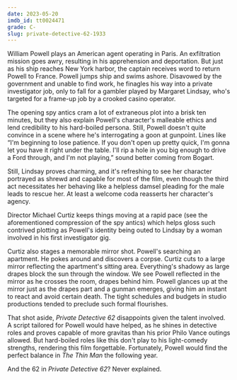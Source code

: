 ```yaml
---
date: 2023-05-20
imdb_id: tt0024471
grade: C-
slug: private-detective-62-1933
---
```


William Powell plays an American agent operating in Paris. An exfiltration mission goes awry, resulting in his apprehension and deportation. But just as his ship reaches New York harbor, the captain receives word to return Powell to France. Powell jumps ship and swims ashore. Disavowed by the government and unable to find work, he finagles his way into a private investigator job, only to fall for a gambler played by Margaret Lindsay, who's targeted for a frame-up job by a crooked casino operator.

<!-- end -->

The opening spy antics cram a lot of extraneous plot into a brisk ten minutes, but they also explain Powell's character's malleable ethics and lend credibility to his hard-boiled persona. Still, Powell doesn't quite convince in a scene where he's interrogating a goon at gunpoint. Lines like “I'm beginning to lose patience. If you don't open up pretty quick, I'm gonna let you have it right under the table. I'll rip a hole in you big enough to drive a Ford through, and I'm not playing,” sound better coming from Bogart.

Still, Lindsay proves charming, and it's refreshing to see her character portrayed as shrewd and capable for most of the film, even though the third act necessitates her behaving like a helpless damsel pleading for the male leads to rescue her. At least a welcome coda reasserts her character's agency.

Director Michael Curtiz keeps things moving at a rapid pace (see the aforementioned compression of the spy antics) which helps gloss such contrived plotting as Powell's identity being outed to Lindsay by a woman involved in his first investigator gig.

Curtiz also stages a memorable mirror shot. Powell's searching an apartment. He pokes around and discovers a corpse. Curtiz cuts to a large mirror reflecting the apartment's sitting area. Everything's shadowy as large drapes block the sun through the window. We see Powell reflected in the mirror as he crosses the room, drapes behind him. Powell glances up at the mirror just as the drapes part and a gunman emerges, giving him an instant to react and avoid certain death. The tight schedules and budgets in studio productions tended to preclude such formal flourishes.

That shot aside, _Private Detective 62_ disappoints given the talent involved. A script tailored for Powell would have helped, as he shines in detective roles and proves capable of more gravitas than his prior Philo Vance outings allowed. But hard-boiled roles like this don't play to his light-comedy strengths, rendering this film forgettable. Fortunately, Powell would find the perfect balance in <span data-imdb-id="tt0025878">_The Thin Man_</span> the following year.

And the 62 in _Private Detective 62_? Never explained.
